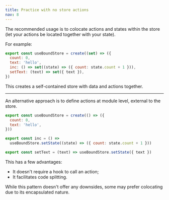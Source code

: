 ```yaml
---
title: Practice with no store actions
nav: 8
---
```


The recommended usage is to colocate actions and states within the store (let your actions be located together with your state).

For example:

```js
export const useBoundStore = create((set) => ({
  count: 0,
  text: 'hello',
  inc: () => set((state) => ({ count: state.count + 1 })),
  setText: (text) => set({ text }),
})
```

This creates a self-contained store with data and actions together.

---

An alternative approach is to define actions at module level, external to the store.

```js
export const useBoundStore = create(() => ({
  count: 0,
  text: 'hello',
}))

export const inc = () =>
  useBoundStore.setState((state) => ({ count: state.count + 1 }))

export const setText = (text) => useBoundStore.setState({ text })
```

This has a few advantages:

- It doesn't require a hook to call an action;
- It facilitates code splitting.

While this pattern doesn't offer any downsides, some may prefer colocating due to its encapsulated nature.
